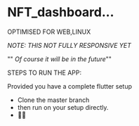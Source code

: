 # NFT_dashboard...
OPTIMISED FOR WEB,LINUX 

*NOTE: THIS NOT FULLY RESPONSIVE YET*

""
*Of course it will be in the future*""


STEPS TO RUN THE APP:

Provided you have a complete flutter setup

- Clone the master branch
- then run on your setup directly.
- 🐥🐥